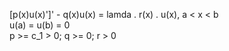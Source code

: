 [p(x)u(x)']' - q(x)u(x) = lamda . r(x) . u(x), a < x < b
<br>
u(a) = u(b) = 0
<br>
p >= c_1 > 0; q >= 0; r > 0